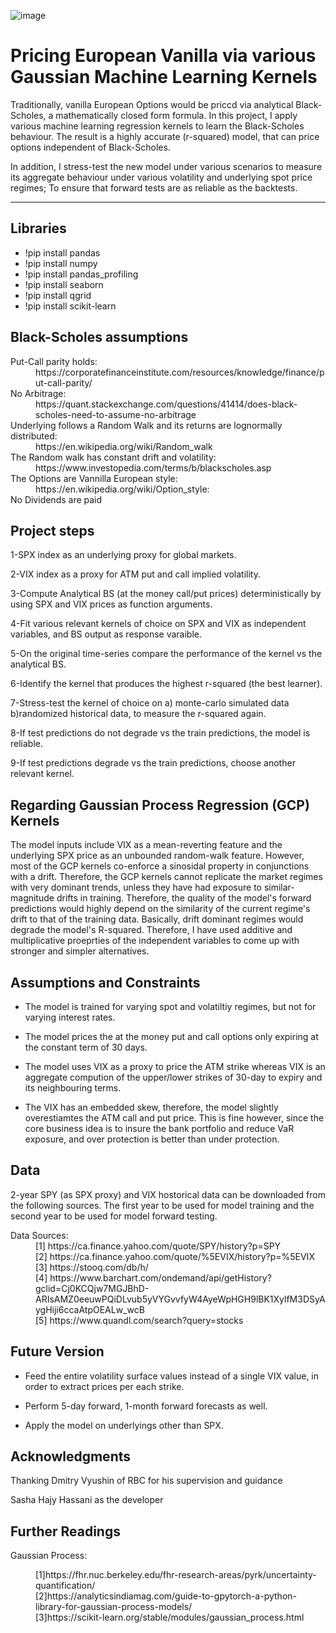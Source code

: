 ![image](https://user-images.githubusercontent.com/56700326/132067100-90a80137-ff9d-41de-8a55-cabc2d2c94b9.png)



# Pricing European Vanilla via various Gaussian Machine Learning Kernels 

Traditionally, vanilla European Options would be priccd via analytical Black-Scholes, a mathematically closed form formula.
In this project, I apply various machine learning regression kernels to learn the Black-Scholes behaviour.
The result is a highly accurate (r-squared) model, that can price options independent of Black-Scholes.

In addition, I stress-test the new model under various scenarios to measure its aggregate behaviour under various volatility and underlying spot price regimes; To ensure that forward tests are as reliable as the backtests.

--------
## Libraries

* !pip install pandas
* !pip install numpy
* !pip install pandas_profiling
* !pip install seaborn 
* !pip install qgrid
* !pip install scikit-learn


## Black-Scholes assumptions
<dl>
  <dt>Put-Call parity holds:</dt>
  <dd>https://corporatefinanceinstitute.com/resources/knowledge/finance/put-call-parity/</dd>
  <dt>No Arbitrage:</dt>
  <dd>https://quant.stackexchange.com/questions/41414/does-black-scholes-need-to-assume-no-arbitrage</dd>
  <dt>Underlying follows a Random Walk and its returns are lognormally distributed:</dt>
  <dd>https://en.wikipedia.org/wiki/Random_walk</dd>
  <dt>The Random walk has constant drift and volatility:</dt>
  <dd>https://www.investopedia.com/terms/b/blackscholes.asp</dd>
  <dt>The Options are Vannilla European style:</dt>
  <dd>https://en.wikipedia.org/wiki/Option_style:</dd>
  <dt>No Dividends are paid
</dl>
  

## Project steps
1-SPX index as an underlying proxy for global markets.
  
2-VIX index as a proxy for ATM put and call implied volatility.
  
3-Compute Analytical BS (at the money call/put prices) deterministically by using SPX and VIX prices as function arguments.
  
4-Fit various relevant kernels of choice on SPX and VIX as independent variables, and BS output as response varaible. 
  
5-On the original time-series compare the performance of the kernel vs the analytical BS.
  
6-Identify the kernel that produces the highest r-squared (the best learner).
  
7-Stress-test the kernel of choice on a) monte-carlo simulated data b)randomized historical data, to measure the r-squared again.
  
8-If test predictions do not degrade vs the train predictions, the model is reliable.
  
9-If test predictions degrade vs the train predictions, choose another relevant kernel.
  

## Regarding Gaussian Process Regression (GCP) Kernels
The model inputs include VIX as a mean-reverting feature and the underlying SPX price as an unbounded random-walk feature. However, most of the GCP kernels co-enforce a sinosidal property in conjunctions with a drift. Therefore, the GCP kernels cannot replicate the market regimes with very dominant trends, unless they have had exposure to similar-magnitude drifts in training. Therefore, the quality of the model's forward predictions would highly depend on the similarity of the current regime's drift to that of the training data. Basically, drift dominant regimes would degrade the model's R-squared. Therefore, I have used additive and multiplicative proeprties of the independent variables to come up with stronger and simpler alternatives. 
  
  
  
  

 ## Assumptions and Constraints
 

 * The model is trained for varying spot and volatiltiy regimes, but not for varying interest rates.
  
 * The model prices the at the money put and call options only expiring at the constant term of 30 days.
  
 * The model uses VIX as a proxy to price the ATM strike whereas VIX is an aggregate compution of the upper/lower strikes of 30-day to expiry and its neighbouring terms. 
  
 * The VIX has an embedded skew, therefore, the model slightly overestiamtes the ATM call and put price. This is fine however, since the core business idea is to insure the bank portfolio and reduce VaR exposure, and over protection is better than under protection.
  

 ## Data
  
2-year SPY (as SPX proxy) and VIX hostorical data can be downloaded from the following sources. The first year to be used for model training and the second year to be used for model forward testing.
  
  
  <dt>Data Sources:</dt>
  <dd>[1] https://ca.finance.yahoo.com/quote/SPY/history?p=SPY</dd>
  <dd>[2] https://ca.finance.yahoo.com/quote/%5EVIX/history?p=%5EVIX</dd>
  <dd>[3] https://stooq.com/db/h/</dd>
  <dd>[4] https://www.barchart.com/ondemand/api/getHistory?gclid=Cj0KCQjw7MGJBhD-ARIsAMZ0eeuwPQiDLvub5yVYGvvfyW4AyeWpHGH9lBK1XylfM3DSyAygHiji6ccaAtpOEALw_wcB</dd>
  <dd>[5] https://www.quandl.com/search?query=stocks</dd>
  
  
 ## Future Version
  
* Feed the entire volatility surface values instead of a single VIX value, in order to extract prices per each strike.
  
* Perform 5-day forward, 1-month forward forecasts as well.
  
* Apply the model on underlyings other than SPX.
  
  
## Acknowledgments
  
Thanking Dmitry Vyushin of RBC for his supervision and guidance
  
Sasha Hajy Hassani as the developer
  
## Further Readings
  
  Gaussian Process:
  <dd>[1]https://fhr.nuc.berkeley.edu/fhr-research-areas/pyrk/uncertainty-quantification/</dd>
  <dd>[2]https://analyticsindiamag.com/guide-to-gpytorch-a-python-library-for-gaussian-process-models/</dd>
  <dd>[3]https://scikit-learn.org/stable/modules/gaussian_process.html</dd>
  
  
  
  
  
  
  
  
  
  
  
 
  

  
 







